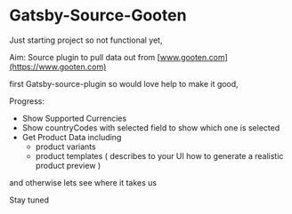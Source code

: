 # Gatsby-Source-Gooten

Just starting project so not functional yet,

Aim: Source plugin to pull data out from [www.gooten.com](https://www.gooten.com)


first Gatsby-source-plugin so would love help to make it good,

Progress:
  - Show Supported Currencies
  - Show countryCodes with selected field to show which one is selected
  - Get Product Data including
    - product variants
    - product templates ( describes to your UI how to generate a realistic product preview )

and otherwise lets see where it takes us 

Stay tuned
